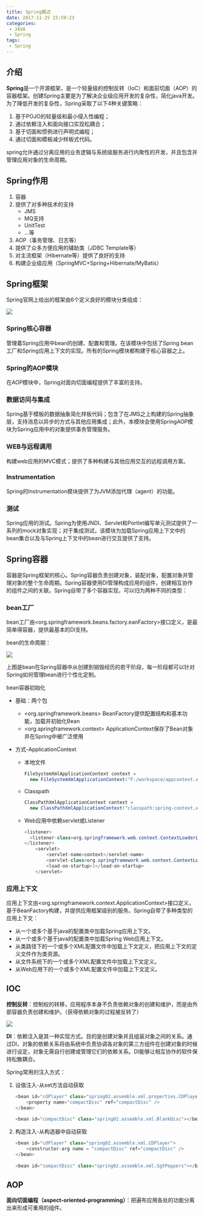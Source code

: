```yaml
---
title: Spring概述
date: 2017-11-25 15:59:23
categories: 
 - JAVA
 - Spring
tags:
 - Spring
---
```


## 介绍

**Spring**是一个开源框架，是一个轻量级的控制反转（IoC）和面前切面（AOP）的容器框架。创建Spring主要是为了解决企业级应用开发的复杂性，简化java开发。为了降低开发的复杂性，Spring采取了以下4种关键策略：

1. 基于POJO的轻量级和最小侵入性编程；
2. 通过依赖注入和面向接口实现松耦合；
3. 基于切面和惯例进行声明式编程；
4. 通过切面和模板减少样板式代码。

spring允许通过分离应用的业务逻辑与系统级服务进行内聚性的开发，并且包含并管理应用对象的生命周期。

<!-- more -->

## Spring作用

1. 容器
2. 提供了对多种技术的支持
   - JMS
   - MQ支持
   - UnitTest
   - ...等
3. AOP（事务管理、日志等）
4. 提供了众多方便应用的辅助类（JDBC Template等）
5. 对主流框架（Hibernate等）提供了良好的支持
6. 构建企业级应用（SpringMVC+Spring+Hibernate/MyBatis）

## Spring框架

Spring官网上给出的框架由6个定义良好的模块分类组成：

![](spring00/spring00.jpg)

### Spring核心容器

管理着Spring应用中bean的创建、配置和管理。在该模块中包括了Spring bean工厂和Spring应用上下文的实现。所有的Spring模块都构建于核心容器之上。

### Spring的AOP模块

在AOP模块中，Spring对面向切面编程提供了丰富的支持。

### 数据访问与集成

Spring基于模板的数据抽象简化样板代码；包含了在JMS之上构建的Spring抽象层，支持消息以异步的方式与其他应用集成；此外，本模块会使用SpringAOP模块为Spring应用中的对象提供事务管理服务。

### WEB与远程调用

构建web应用的MVC模式；提供了多种构建与其他应用交互的远程调用方案。

### Instrumentation

Spring的Instrumentation模块提供了为JVM添加代理（agent）的功能。

### 测试

Spring应用的测试。Spring为使用JNDI、Servlet和Portlet编写单元测试提供了一系列的mock对象实现；对于集成测试，该模块为加载Spring应用上下文中的bean集合以及与Spring上下文中的bean进行交互提供了支持。

## Spring容器

容器是Spring框架的核心。Spring容器负责创建对象，装配对象，配置对象并管理对象的整个生命周期。Spring容器使用DI管理构成应用的组件，创建相互协作的组件之间的关联。Spring自带了多个容器实现，可以归为两种不同的类型：

### bean工厂

bean工厂由<org.springframework.beans.factory.eanFactory>接口定义，是最简单得容器，提供最基本的DI支持。

bean的生命周期：

![](spring00/spring01.jpg)

上图是bean在Spring容器中从创建到销毁经历的若干阶段，每一阶段都可以针对Spring如何管理bean进行个性化定制。

bean容器初始化

- 基础：两个包

  - <org.springframework.beans> BeanFactory提供配置结构和基本功能，加载并初始化Bean
  - <org.springframework.context> ApplicationContext保存了Bean对象并在Spring中被广泛使用

- 方式-ApplicationContext

  - 本地文件

    ~~~java
    FileSystemXmlApplicationContext context = 
      new FileSystemXmlApplicationContext("F:/workspace/appcontext.xml");
    ~~~

  - Classpath

    ~~~java
    ClassPathXmlApplicationContext context = 
      new ClassPathXmlApplicationContext("classpath:spring-context.xml");
    ~~~

  - Web应用中依赖servlet或Listener

    ~~~java
    <listener>
      <listener-class>org.springframework.web.context.ContextLoaderListener</listener-class>
    </listener>
        <servlet>
        	<servlet-name>context</servlet-name>
        	<servlet-class>org.springframework.web.context.ContextLoaderServlet</servlet-class>
            <load-on-startup>1</load-on-startup>
        </servlet>
    ~~~

### 应用上下文

应用上下文由<org.springframework.context.ApplicationContext>接口定义，基于BeanFactory构建，并提供应用框架级别的服务。Spring自带了多种类型的应用上下文：

- <AnnotationConfigApplicationContext>  从一个或多个基于java的配置类中加载Spring应用上下文。
- <AnnotationConfigWebApplicationContext>  从一个或多个基于java的配置类中加载Spring Web应用上下文。
- <ClassPathXmlApplicationContext>  从类路径下的一个或多个XML配置文件中加载上下文定义，把应用上下文的定义文件作为类资源。
- <FileSystemXmlApplicationContext>  从文件系统下的一个或多个XML配置文件中加载上下文定义。
- <XmlWebApplicationContext>  从Web应用下的一个或多个XML配置文件中加载上下文定义。

## IOC

**控制反转**：控制权的转移，应用程序本身不负责依赖对象的创建和维护，而是由外部容器负责创建和维护。（获得依赖对象的过程被反转了）

![](spring00/spring02.jpg)

**DI**：依赖注入是其一种实现方式。目的是创建对象并且组装对象之间的关系。通过DI，对象的依赖关系将由系统中负责协调各对象的第三方组件在创建对象的时候进行设定，对象无需自行创建或管理它们的依赖关系。DI能够让相互协作的软件保持松散耦合。

Spring常用的注入方式：

1. 设值注入-从set方法自动获取

   ~~~java
   <bean id="cdPlayer" class="spring02.assemble.xml.properties.CDPlayer">
       <property name="compactDisc" ref="compactDisc" />
   </bean>
     
   <bean id="compactDisc" class="spring02.assemble.xml.BlankDisc"></bean>
   ~~~

2. 构造注入-从构造器中自动获取

   ~~~java
   <bean id="cdPlayer" class="spring02.assemble.xml.CDPlayer">
       <constructor-arg name = "compactDisc" ref="compactDisc" />
   </bean>
       
   <bean id="compactDisc" class="spring02.assemble.xml.SgtPeppers"></bean>
   ~~~

## AOP

**面向切面编程（aspect-oriented-programming）**：把遍布应用各处的功能分离出来形成可重用的组件。

